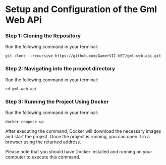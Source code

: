 # Setup and Configuration of the Gml Web APi

### Step 1: Cloning the Repository
Run the following command in your terminal:
```
git clone --recursive https://github.com/GamerVII-NET/gml-web-api.git
```

### Step 2: Navigating into the project directory
Run the following command in your terminal:
```
cd gml-web-api
```

### Step 3: Running the Project Using Docker
Run the following command in your terminal:
```
docker-compose up
```

After executing the command, Docker will download the necessary images and start the project. Once the project is running, you can open it in a browser using the returned address.


Please note that you should have Docker installed and running on your computer to execute this command.

